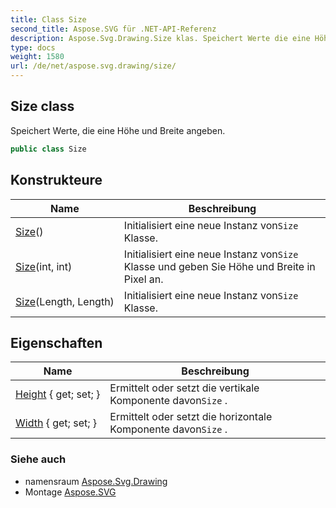 ```yaml
---
title: Class Size
second_title: Aspose.SVG für .NET-API-Referenz
description: Aspose.Svg.Drawing.Size klas. Speichert Werte die eine Höhe und Breite angeben.
type: docs
weight: 1580
url: /de/net/aspose.svg.drawing/size/
---
```

## Size class

Speichert Werte, die eine Höhe und Breite angeben.

```csharp
public class Size
```

## Konstrukteure

| Name | Beschreibung |
| --- | --- |
| [Size](size/#constructor)() | Initialisiert eine neue Instanz von`Size` Klasse. |
| [Size](size/#constructor_2)(int, int) | Initialisiert eine neue Instanz von`Size` Klasse und geben Sie Höhe und Breite in Pixel an. |
| [Size](size/#constructor_1)(Length, Length) | Initialisiert eine neue Instanz von`Size` Klasse. |

## Eigenschaften

| Name | Beschreibung |
| --- | --- |
| [Height](../../aspose.svg.drawing/size/height/) { get; set; } | Ermittelt oder setzt die vertikale Komponente davon`Size` . |
| [Width](../../aspose.svg.drawing/size/width/) { get; set; } | Ermittelt oder setzt die horizontale Komponente davon`Size` . |

### Siehe auch

* namensraum [Aspose.Svg.Drawing](../../aspose.svg.drawing/)
* Montage [Aspose.SVG](../../)


